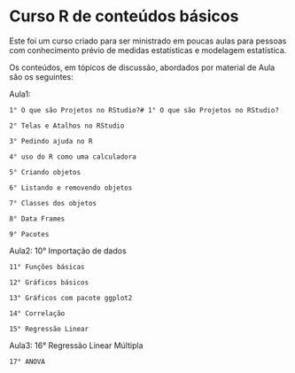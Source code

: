 # Curso R de conteúdos básicos

Este foi um curso criado para ser ministrado em poucas aulas para pessoas com conhecimento prévio de medidas estatísticas e modelagem estatística. 


Os conteúdos, em tópicos de discussão, abordados por material de Aula são os seguintes:

Aula1:

    1° O que são Projetos no RStudio?# 1° O que são Projetos no RStudio?
    
    2° Telas e Atalhos no RStudio
    
    3° Pedindo ajuda no R
    
    4° uso do R como uma calculadora
    
    5° Criando objetos
    
    6° Listando e removendo objetos
    
    7° Classes dos objetos
    
    8° Data Frames
    
    9° Pacotes

    
Aula2:
    10° Importação de dados
    
    11° Funções básicas
    
    12° Gráficos básicos
    
    13° Gráficos com pacote ggplot2
    
    14° Correlação
    
    15° Regressão Linear

    
Aula3:
    16° Regressão Linear Múltipla
    
    17° ANOVA
